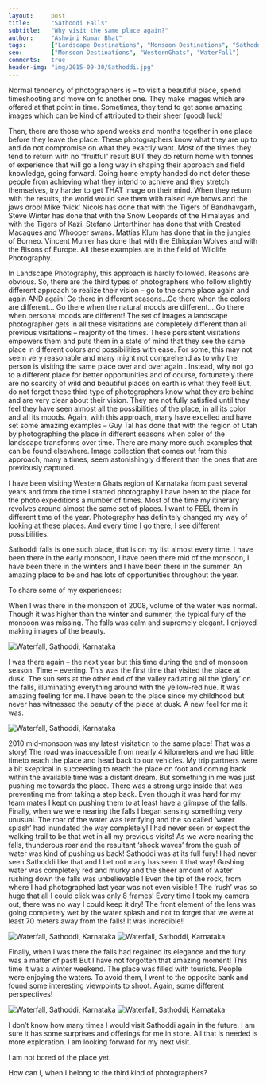 ```yaml
---
layout:     post
title:      "Sathoddi Falls"
subtitle:   "Why visit the same place again?"
author:     "Ashwini Kumar Bhat"
tags:       ["Landscape Destinations", "Monsoon Destinations", "Sathoddi"]
seo:		["Monsoon Destinations", "WesternGhats", "WaterFall"]
comments:   true
header-img: "img/2015-09-30/Sathoddi.jpg"
---
```

<p>Normal tendency of photographers is – to  visit a beautiful place, spend timeshooting and move on to another one. They make images which are offered at that point in time. Sometimes, they tend to get some amazing images which can be  kind of attributed to their sheer (good) luck!</p>


<p>Then, there are those who spend weeks and months together in one place before they leave the place. These photographers know what they are up to and do not compromise on what they exactly want. Most of the times they tend to return with no “fruitful” result BUT they do return home with tonnes of experience that will go a long way in shaping their approach and field knowledge, going forward. Going home empty handed do not deter these people from achieving what they intend to achieve and they stretch themselves, try harder to get THAT image on their mind. When they return with the results, the world would see them with raised eye brows and the jaws drop! Mike ‘Nick’ Nicols has done that with the Tigers of Bandhavgarh, Steve Winter has done that with the Snow Leopards of the Himalayas and with the Tigers of Kazi. Stefano Unterthiner has done that with Crested Macaques and Whooper swans. Mattias Klum has done that in the jungles of Borneo. Vincent Munier has done that with the Ethiopian Wolves and with the Bisons of Europe. All these examples are in the field of Wildlife Photography. </p>

<p>In Landscape Photography, this approach is hardly followed. Reasons are obvious. So, there are the third types of photographers who follow slightly different approach to realize their vision – go to the same place again and again AND again! Go there in different seasons…Go there when the colors are different… Go there when the natural moods are different… Go there when personal moods are different! The set of images a landscape photographer gets in all these visitations are  completely different than all previous visitations – majority of the times. These persistent visitations empowers them and puts them in a state of mind that they see the same place in different colors and  possibilities with ease. For some, this may not seem very reasonable and many might not comprehend as to why the person is visiting the same place over and over again . Instead, why not go to a different place for better opportunities and of course, fortunately there are no scarcity of wild and beautiful places on earth is what they feel! But, do not forget these third type of photographers know what they are behind and are very clear about their vision. They are not fully satisfied until they feel they have seen almost all the possibilities of the place, in all its color and all its moods. Again, with this approach, many have excelled and have set some amazing examples – Guy Tal has done that with the region of Utah by photographing the place in different seasons when color of the landscape transforms over time. There are many more such examples that can be found elsewhere. Image collection that comes out from this approach, many a times, seem astonishingly different than the ones that are previously captured.</p>

<p>I have been visiting Western Ghats region of Karnataka from past several years and from the time I started photography I have been to the place for the photo expeditions a number of times. Most of the time my itinerary revolves around almost the same set of places. I want to FEEL them in different time of the year. Photography has definitely changed my way of looking at these places. And every time I go there, I see different possibilities.</p>

<p>Sathoddi falls is one such place, that is on my list almost every time. I have been there in the early monsoon, I have been there mid of the monsoon, I have been there in the winters and I have been there in the summer. An amazing place to be and has lots of opportunities throughout the year.</p>

<p>To share some of my experiences:</p>

<p>When I was there in the monsoon of 2008, volume of the water was normal. Though it was higher than the winter and summer, the typical fury of the monsoon was missing. The falls was calm and supremely elegant. I enjoyed making images of the beauty. </p>

<img src="{{ site.baseurl }}/img/2015-09-30/Sathoddi.jpg" alt="Waterfall, Sathoddi, Karnataka">

<p>I was there again – the next year but this time  during the end of monsoon season. Time – evening. This was the first time that visited the place at dusk. The sun sets at the other end of the valley radiating all the ‘glory’ on the falls, illuminating everything around with the yellow-red hue. It was amazing feeling for me. I have been to the place since my childhood but never has witnessed the beauty of the place at dusk. A new feel for me it was. </p>

<img src="{{ site.baseurl }}/img/2015-09-30/Sathoddi1.jpg" alt="Waterfall, Sathoddi, Karnataka">

<p>2010 mid-monsoon was my latest visitation to the same place! That was a story! The road was inaccessible from nearly 4 kilometers and we had little timeto reach the place and head back to our vehicles. My trip partners were a bit skeptical in succeeding to reach the place on foot and coming back within the available time was a distant dream. But something in me was just pushing me towards the place. There was a strong urge inside that was preventing me from taking a step back. Even though it was hard for my team mates I kept on pushing them to at least have a glimpse of the falls. Finally, when we were nearing the falls I began sensing something very unusual. The roar of the water was terrifying and the so called ‘water splash’ had inundated the way completely! I had never seen or expect the walking trail to be that wet in all my previous visits! As we were nearing the falls, thunderous roar and the resultant  ‘shock waves’ from the gush of water was kind of pushing us back! Sathoddi was at its full fury! I had never seen Sathoddi like that and I bet not many has seen it that way! Gushing water was completely red and murky and the sheer amount of water rushing down the falls was unbelievable ! Even the tip of  the rock, from where I had photographed last year was not even visible ! The ‘rush’ was so huge that all I could click was only 8 frames! Every time I took my camera out, there was no way I could keep it dry! The front element of the lens was going completely wet by the water splash and not to forget that we were at least 70 meters away from the falls! It was incredible!! </p>

<img src="{{ site.baseurl }}/img/2015-09-30/Sathoddi2.jpg" alt="Waterfall, Sathoddi, Karnataka">
<img src="{{ site.baseurl }}/img/2015-09-30/Sathoddi3.jpg" alt="Waterfall, Sathoddi, Karnataka">


<p>Finally, when I was there the falls had regained its elegance and the fury was a matter of past! But I have not forgotten that amazing moment! This time it was a winter weekend. The place was  filled with tourists.  People were enjoying the waters. To avoid them, I went to the opposite bank and found some interesting viewpoints to shoot. Again, some different perspectives! </p>

<img src="{{ site.baseurl }}/img/2015-09-30/Sathoddi4.jpg" alt="Waterfall, Sathoddi, Karnataka">
<img src="{{ site.baseurl }}/img/2015-09-30/Sathoddi5.jpg" alt="Waterfall, Sathoddi, Karnataka">

<p>I don’t know how many times I would visit Sathoddi again in the future. I am sure it has some surprises and offerings for me in store.  All that is needed is more exploration.  I am looking forward for my next visit.</p>

<p>I am not bored of the place yet.</p>

<p> How can I, when I belong to the third kind of photographers? </p>